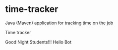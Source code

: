 # time-tracker
Java (Maven) application for tracking time on the job

Time tracker

Good Night Students!!!
Hello Bot
